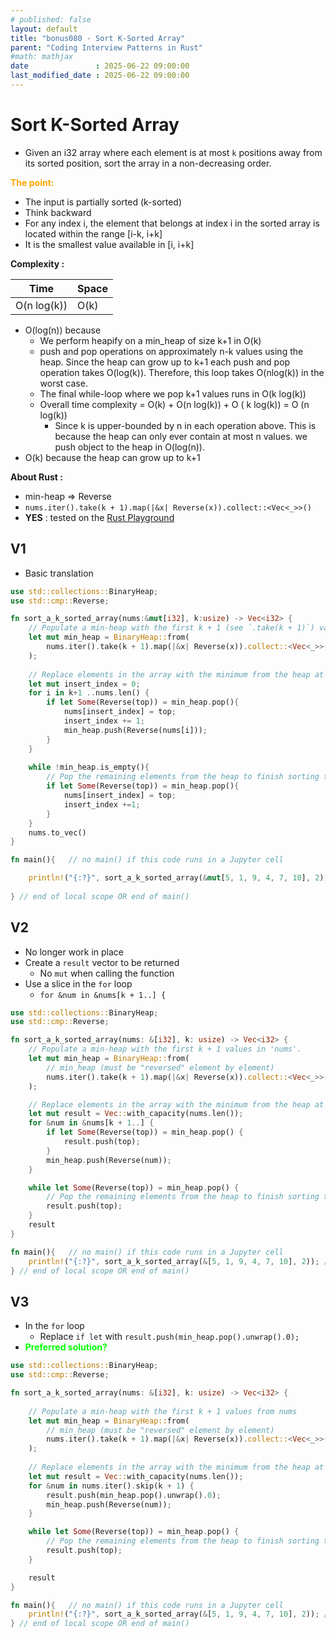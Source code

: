 ```yaml
---
# published: false
layout: default
title: "bonus080 - Sort K-Sorted Array"
parent: "Coding Interview Patterns in Rust"
#math: mathjax
date               : 2025-06-22 09:00:00
last_modified_date : 2025-06-22 09:00:00
---
```


# Sort K-Sorted Array

* Given an i32 array where each element is at most ``k`` positions away from its sorted position, sort the array in a non-decreasing order.

<span style="color:orange"><b>The point:</b></span>

* The input is partially sorted (k-sorted)
* Think backward
* For any index i, the element that belongs at index i in the sorted array is located within the range [i-k, i+k]
* It is the smallest value available in [i, i+k]

**Complexity :**

| Time               | Space |
|--------------------|-------|
| O(n log(k))               | O(k)  |

* O(log(n)) because 
    * We perform heapify on a min_heap of size k+1 in O(k)
    * push and pop operations on approximately n-k values using the heap. Since the heap can grow up to k+1 each push and pop operation takes O(log(k)). Therefore, this loop takes O(nlog(k)) in the worst case.
    * The final while-loop where we pop k+1 values runs in O(k log(k))
    * Overall time complexity = O(k) + O(n log(k)) + O ( k log(k)) = O (n log(k))
        * Since k is upper-bounded by n in each operation above. This is because the heap can only ever contain at most n values. we push object to the heap in O(log(n)). 
* O(k) because the heap can grow up to k+1

**About Rust :**
* min-heap => Reverse
* `nums.iter().take(k + 1).map(|&x| Reverse(x)).collect::<Vec<_>>()`
* **YES** : tested on the [Rust Playground](https://play.rust-lang.org/)

<!-- 
<span style="color:red"><b>TODO : </b></span> 
* Add comments in the source code        
 -->

<!-- * <span style="color:lime"><b>Preferred solution?</b></span>      -->




## V1
* Basic translation


```rust
use std::collections::BinaryHeap;
use std::cmp::Reverse;

fn sort_a_k_sorted_array(nums:&mut[i32], k:usize) -> Vec<i32> {
    // Populate a min-heap with the first k + 1 (see `.take(k + 1)`) values in 'nums'.
    let mut min_heap = BinaryHeap::from(
        nums.iter().take(k + 1).map(|&x| Reverse(x)).collect::<Vec<_>>() // min_heap (must be "reversed" element by element)
    );
    
    // Replace elements in the array with the minimum from the heap at each iteration.
    let mut insert_index = 0;
    for i in k+1 ..nums.len() {
        if let Some(Reverse(top)) = min_heap.pop(){ 
            nums[insert_index] = top;
            insert_index += 1;
            min_heap.push(Reverse(nums[i]));
        }
    }
    
    while !min_heap.is_empty(){
        // Pop the remaining elements from the heap to finish sorting the array.
        if let Some(Reverse(top)) = min_heap.pop(){ 
            nums[insert_index] = top;
            insert_index +=1;
        }
    }
    nums.to_vec()
}

fn main(){   // no main() if this code runs in a Jupyter cell 

    println!("{:?}", sort_a_k_sorted_array(&mut[5, 1, 9, 4, 7, 10], 2)); //[1, 4, 5, 7, 9, 10]
    
} // end of local scope OR end of main()       
```

## V2
* No longer work in place
* Create a `result` vector to be returned
    * No `mut` when calling the function
* Use a slice in the ``for`` loop
    * `for &num in &nums[k + 1..] {`


```rust
use std::collections::BinaryHeap;
use std::cmp::Reverse;

fn sort_a_k_sorted_array(nums: &[i32], k: usize) -> Vec<i32> {
    // Populate a min-heap with the first k + 1 values in 'nums'.
    let mut min_heap = BinaryHeap::from(
        // min_heap (must be "reversed" element by element)
        nums.iter().take(k + 1).map(|&x| Reverse(x)).collect::<Vec<_>>() 
    );

    // Replace elements in the array with the minimum from the heap at each iteration.
    let mut result = Vec::with_capacity(nums.len());
    for &num in &nums[k + 1..] {
        if let Some(Reverse(top)) = min_heap.pop() {
            result.push(top);
        }
        min_heap.push(Reverse(num));
    }

    while let Some(Reverse(top)) = min_heap.pop() {
        // Pop the remaining elements from the heap to finish sorting the array.
        result.push(top);
    }
    result
}

fn main(){   // no main() if this code runs in a Jupyter cell 
    println!("{:?}", sort_a_k_sorted_array(&[5, 1, 9, 4, 7, 10], 2)); //[1, 4, 5, 7, 9, 10]
} // end of local scope OR end of main()       
```

## V3
* In the `for` loop
    * Replace `if let` with `result.push(min_heap.pop().unwrap().0);`
* <span style="color:lime"><b>Preferred solution?</b></span> 


```rust
use std::collections::BinaryHeap;
use std::cmp::Reverse;

fn sort_a_k_sorted_array(nums: &[i32], k: usize) -> Vec<i32> {
    
    // Populate a min-heap with the first k + 1 values from nums
    let mut min_heap = BinaryHeap::from(
        // min_heap (must be "reversed" element by element)
        nums.iter().take(k + 1).map(|&x| Reverse(x)).collect::<Vec<_>>()
    );
    
    // Replace elements in the array with the minimum from the heap at each iteration.
    let mut result = Vec::with_capacity(nums.len());
    for &num in nums.iter().skip(k + 1) {
        result.push(min_heap.pop().unwrap().0);
        min_heap.push(Reverse(num));
    }

    while let Some(Reverse(top)) = min_heap.pop() {
        // Pop the remaining elements from the heap to finish sorting the array.
        result.push(top);
    }

    result
}

fn main(){   // no main() if this code runs in a Jupyter cell 
    println!("{:?}", sort_a_k_sorted_array(&[5, 1, 9, 4, 7, 10], 2)); //[1, 4, 5, 7, 9, 10]
} // end of local scope OR end of main()       
```
